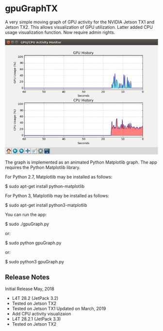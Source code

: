 # gpuGraphTX
A very simple moving graph of GPU activity for the NVIDIA Jetson TX1 and Jetson TX2. This allows visualization of GPU utilization.
Latter added CPU usage visualization function. Now require admin rights.

![GPU Activity Window](https://github.com/ninn55/gpuGraphTX/blob/master/gpu%26cpuGraph.png)

The graph is implemented as an animated Python Matplotlib graph. The app requires the Python Matplotlib library.

For Python 2.7, Matplotlib may be installed as follows:

$ sudo apt-get install python-matplotlib

For Python 3, Matplotlib may be installed as follows:

$ sudo apt-get install python3-matplotlib

You can run the app:

$ sudo ./gpuGraph.py

or:

$ sudo python gpuGraph.py

or:

$ sudo python3 gpuGraph.py

<h2>Release Notes</h2>

Initial Release May, 2018
* L4T 28.2 (JetPack 3.2)
* Tested on Jetson TX2
* Tested on Jetson TX1
Updated on March, 2019
* Add CPU activity visualizaion
* L4T 28.2.1 (JetPack 3.3)
* Tested on Jetson TX2
